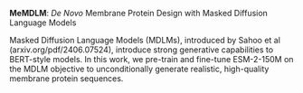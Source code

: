 **MeMDLM**: _De Novo_ Membrane Protein Design with Masked Diffusion Language Models

Masked Diffusion Language Models (MDLMs), introduced by Sahoo et al (arxiv.org/pdf/2406.07524), introduce strong generative capabilities to BERT-style models. In this work, we pre-train and fine-tune ESM-2-150M on the MDLM objective to unconditionally generate realistic, high-quality membrane protein sequences.
